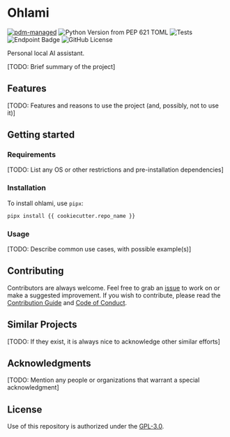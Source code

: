 # Ohlami

[![pdm-managed](https://img.shields.io/badge/pdm-managed-blueviolet)](https://pdm-project.org)
![Python Version from PEP 621 TOML](https://img.shields.io/python/required-version-toml?tomlFilePath=https%3A%2F%2Fraw.githubusercontent.com%2Fgravures%2Fohlami%2Fmain%2Fpyproject.toml)
![Tests](https://github.com/gravures/ohlami/actions/workflows/main.yml/badge.svg)![Endpoint Badge](https://img.shields.io/endpoint?url=https://raw.githubusercontent.com/gravures/ohlami/python-coverage/endpoint.json&logo=codecov&label=coverage) ![GitHub License](https://img.shields.io/github/license/gravures/ohlami)

Personal local AI assistant.

[TODO: Brief summary of the project]

## Features

[TODO: Features and reasons to use the project (and, possibly, not to use it)]

## Getting started

### Requirements

[TODO: List any OS or other restrictions and pre-installation dependencies]

### Installation

To install ohlami, use `pipx`:

```sh
pipx install {{ cookiecutter.repo_name }}
```

### Usage

[TODO: Describe common use cases, with possible example(s)]

## Contributing

Contributors are always welcome. Feel free to grab an [issue](https://github.com/gravures/ohlami/issues) to work on or make a suggested improvement. If you wish to contribute, please read the [Contribution Guide](https://github.com/gravures/ohlami/contributing.md) and [Code of Conduct](https://github.com/gravures/ohlami/code_of_conduct.md).


## Similar Projects

[TODO: If they exist, it is always nice to acknowledge other similar efforts]


## Acknowledgments

[TODO: Mention any people or organizations that warrant a special acknowledgment]


## License

Use of this repository is authorized under the [GPL-3.0](https://github.com/gravures/ohlami/LICENSE).
